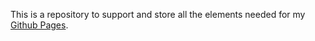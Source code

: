 This is a repository to support and store all the elements needed for my [Github Pages](https://pages.github.com).
